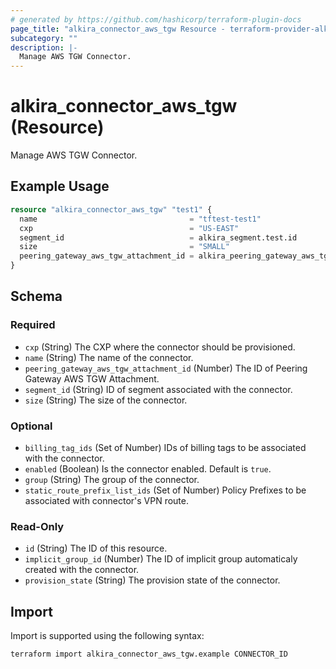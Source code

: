 ```yaml
---
# generated by https://github.com/hashicorp/terraform-plugin-docs
page_title: "alkira_connector_aws_tgw Resource - terraform-provider-alkira"
subcategory: ""
description: |-
  Manage AWS TGW Connector.
---
```


# alkira_connector_aws_tgw (Resource)

Manage AWS TGW Connector.

## Example Usage

```terraform
resource "alkira_connector_aws_tgw" "test1" {
  name                                  = "tftest-test1"
  cxp                                   = "US-EAST"
  segment_id                            = alkira_segment.test.id
  size                                  = "SMALL"
  peering_gateway_aws_tgw_attachment_id = alkira_peering_gateway_aws_tgw_attachment.test.id
}
```

<!-- schema generated by tfplugindocs -->
## Schema

### Required

- `cxp` (String) The CXP where the connector should be provisioned.
- `name` (String) The name of the connector.
- `peering_gateway_aws_tgw_attachment_id` (Number) The ID of Peering Gateway AWS TGW Attachment.
- `segment_id` (String) ID of segment associated with the connector.
- `size` (String) The size of the connector.

### Optional

- `billing_tag_ids` (Set of Number) IDs of billing tags to be associated with the connector.
- `enabled` (Boolean) Is the connector enabled. Default is `true`.
- `group` (String) The group of the connector.
- `static_route_prefix_list_ids` (Set of Number) Policy Prefixes to be associated with connector's VPN route.

### Read-Only

- `id` (String) The ID of this resource.
- `implicit_group_id` (Number) The ID of implicit group automaticaly created with the connector.
- `provision_state` (String) The provision state of the connector.

## Import

Import is supported using the following syntax:

```shell
terraform import alkira_connector_aws_tgw.example CONNECTOR_ID
```
